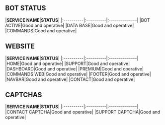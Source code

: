 ## BOT STATUS

|**SERVICE NAME**|**STATUS**|
|:----------|:----------|:--------------|
|BOT ACTIVE|Good and operative|
|DATA BASE|Good and operative|
|COMMANDS|Good and operative|


## WEBSITE

|**SERVICE NAME**|**STATUS**|
|:----------|:----------|:--------------|
|HOME|Good and operative|
|SUPPORT|Good and operative|
|DASHBOARD|Good and operative|
|PREMIUM|Good and operative|
|COMMANDS WEB|Good and operative|
|FOOTER|Good and operative|
|NAVBAR|Good and operative|
|CONTACT|Good and operative|


## CAPTCHAS

|**SERVICE NAME**|**STATUS**|
|:----------|:----------|:--------------|
|CONTACT CAPTCHA|Good and operative|
|SUPPORT CAPTCHA|Good and operative|
